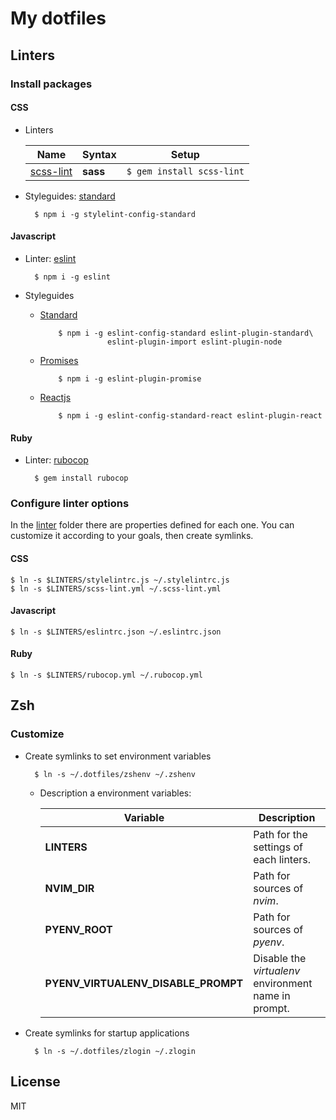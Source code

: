 My dotfiles
===========

Linters
-------

### Install packages

#### CSS ####

* Linters

    | Name                                              | Syntax     | Setup                     |
    |---------------------------------------------------|------------|---------------------------|
    | [scss-lint](https://github.com/brigade/scss-lint) | __sass__   | `$ gem install scss-lint` |

* Styleguides: [standard](https://github.com/stylelint/stylelint-config-standard)

        $ npm i -g stylelint-config-standard

#### Javascript

* Linter: [eslint](http://eslint.org/)

        $ npm i -g eslint

* Styleguides

  * [Standard](https://standardjs.com)

            $ npm i -g eslint-config-standard eslint-plugin-standard\
                       eslint-plugin-import eslint-plugin-node

  * [Promises](https://github.com/xjamundx/eslint-plugin-promise)

            $ npm i -g eslint-plugin-promise

  * [Reactjs](https://github.com/yannickcr/eslint-plugin-react)

            $ npm i -g eslint-config-standard-react eslint-plugin-react

#### Ruby

* Linter: [rubocop](http://rubocop.readthedocs.io)

        $ gem install rubocop

### Configure linter options

In the [linter](./linters) folder there are properties defined for each one. You can customize it according to your goals, then create symlinks.

#### CSS

    $ ln -s $LINTERS/stylelintrc.js ~/.stylelintrc.js
    $ ln -s $LINTERS/scss-lint.yml ~/.scss-lint.yml

#### Javascript

    $ ln -s $LINTERS/eslintrc.json ~/.eslintrc.json

#### Ruby

    $ ln -s $LINTERS/rubocop.yml ~/.rubocop.yml

Zsh
---

### Customize

* Create symlinks to set environment variables

        $ ln -s ~/.dotfiles/zshenv ~/.zshenv

  * Description a environment variables:
  
    | Variable                            | Description                                          |
    |-------------------------------------|------------------------------------------------------|
    | __LINTERS__                         | Path for the settings of each linters.               |
    | __NVIM_DIR__                        | Path for sources of _nvim_.                          |
    | __PYENV_ROOT__                      | Path for sources of _pyenv_.                         |
    | __PYENV_VIRTUALENV_DISABLE_PROMPT__ | Disable the _virtualenv_ environment name in prompt. |

* Create symlinks for startup applications

        $ ln -s ~/.dotfiles/zlogin ~/.zlogin

License
-------

MIT
